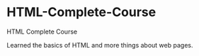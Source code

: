 # HTML-Complete-Course
HTML Complete Course


Learned the basics of HTML and more things about web pages.
